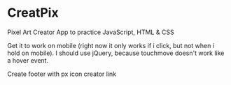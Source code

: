 # CreatPix
Pixel Art Creator App to practice JavaScript, HTML &amp; CSS

Get it to work on mobile (right now it only works if i click, but not when i hold on mobile). I should use jQuery, because touchmove doesn't work like a hover event.

Create footer with px icon creator link
